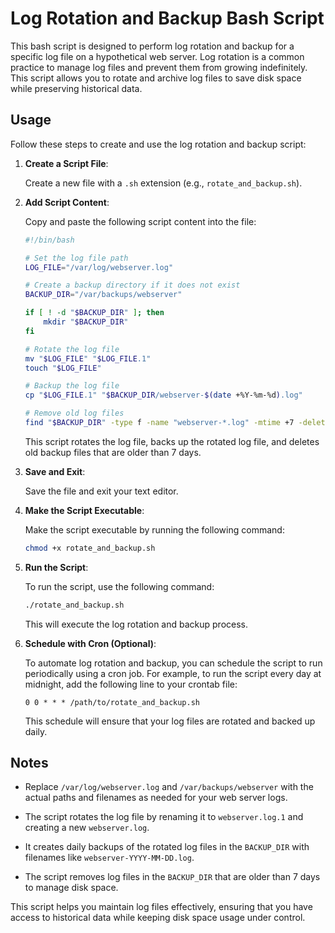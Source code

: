 # Log Rotation and Backup Bash Script

This bash script is designed to perform log rotation and backup for a specific log file on a hypothetical web server. Log rotation is a common practice to manage log files and prevent them from growing indefinitely. This script allows you to rotate and archive log files to save disk space while preserving historical data.

## Usage

Follow these steps to create and use the log rotation and backup script:

1. **Create a Script File**:

   Create a new file with a `.sh` extension (e.g., `rotate_and_backup.sh`).

2. **Add Script Content**:

   Copy and paste the following script content into the file:

   ```bash
   #!/bin/bash

   # Set the log file path
   LOG_FILE="/var/log/webserver.log"

   # Create a backup directory if it does not exist
   BACKUP_DIR="/var/backups/webserver"

   if [ ! -d "$BACKUP_DIR" ]; then
       mkdir "$BACKUP_DIR"
   fi

   # Rotate the log file
   mv "$LOG_FILE" "$LOG_FILE.1"
   touch "$LOG_FILE"

   # Backup the log file
   cp "$LOG_FILE.1" "$BACKUP_DIR/webserver-$(date +%Y-%m-%d).log"

   # Remove old log files
   find "$BACKUP_DIR" -type f -name "webserver-*.log" -mtime +7 -delete
   ```

   This script rotates the log file, backs up the rotated log file, and deletes old backup files that are older than 7 days.

3. **Save and Exit**:

   Save the file and exit your text editor.

4. **Make the Script Executable**:

   Make the script executable by running the following command:

   ```bash
   chmod +x rotate_and_backup.sh
   ```

5. **Run the Script**:

   To run the script, use the following command:

   ```bash
   ./rotate_and_backup.sh
   ```

   This will execute the log rotation and backup process.

6. **Schedule with Cron (Optional)**:

   To automate log rotation and backup, you can schedule the script to run periodically using a cron job. For example, to run the script every day at midnight, add the following line to your crontab file:

   ```
   0 0 * * * /path/to/rotate_and_backup.sh
   ```

   This schedule will ensure that your log files are rotated and backed up daily.

## Notes

- Replace `/var/log/webserver.log` and `/var/backups/webserver` with the actual paths and filenames as needed for your web server logs.

- The script rotates the log file by renaming it to `webserver.log.1` and creating a new `webserver.log`.

- It creates daily backups of the rotated log files in the `BACKUP_DIR` with filenames like `webserver-YYYY-MM-DD.log`.

- The script removes log files in the `BACKUP_DIR` that are older than 7 days to manage disk space.

This script helps you maintain log files effectively, ensuring that you have access to historical data while keeping disk space usage under control.
